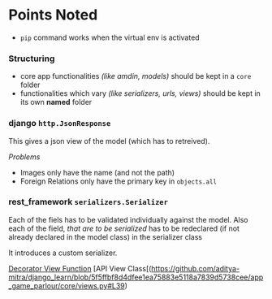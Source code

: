 # Points Noted

- `pip` command works when the virtual env is activated

### Structuring

- core app functionalities *(like amdin, models)* should be kept in a `core` folder
- functionalities which vary *(like serializers, urls, views)* should be kept in its own **named** folder

### django `http.JsonResponse`

This gives a json view of the model (which has to retreived).

*Problems*
- Images only have the name (and not the path)
- Foreign Relations only have the primary key in `objects.all`

### rest_framework `serializers.Serializer`

Each of the fiels has to be validated individually against the model.
Also each of the field, *that are to be serialized* has to be redeclared (if not already declared in the model class) in the serializer class

It introduces a custom serializer.

[Decorator View Function](https://github.com/aditya-mitra/django_learn/blob/main/app_game_parlour/core/views.py#L10)
[API View Class[(https://github.com/aditya-mitra/django_learn/blob/5f5ffbf8d4dfee1ea75883e5118a7839d5738cee/app_game_parlour/core/views.py#L39)
